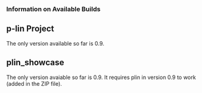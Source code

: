 ### Information on Available Builds

## p-lin Project

The only version available so far is 0.9.

## plin_showcase

The only version avaiable so far is 0.9. It requires plin in version 0.9 to work (added in the ZIP file).
